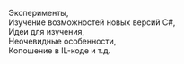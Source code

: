 Эксперименты, <br>
Изучение возможностей новых версий C#, <br>
Идеи для изучения, <br>
Неочевидные особенности, <br>
Копошение в IL-коде и т.д.
